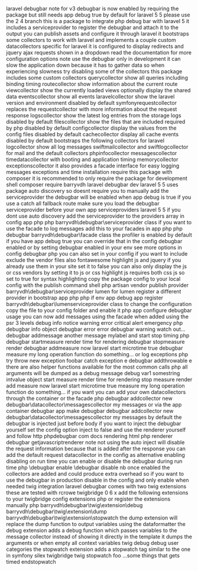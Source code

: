 laravel debugbar note for v3 debugbar is now enabled by requiring the package but still needs app debug true by default for laravel 5 5 please use the 2 4 branch this is a package to integrate php debug bar with laravel 5 it includes a serviceprovider to register the debugbar and attach it to the output you can publish assets and configure it through laravel it bootstraps some collectors to work with laravel and implements a couple custom datacollectors specific for laravel it is configured to display redirects and jquery ajax requests shown in a dropdown read the documentation for more configuration options note use the debugbar only in development it can slow the application down because it has to gather data so when experiencing slowness try disabling some of the collectors this package includes some custom collectors querycollector show all queries including binding timing routecollector show information about the current route viewcollector show the currently loaded views optionally display the shared data eventscollector show all events laravelcollector show the laravel version and environment disabled by default symfonyrequestcollector replaces the requestcollector with more information about the request response logscollector show the latest log entries from the storage logs disabled by default filescollector show the files that are included required by php disabled by default configcollector display the values from the config files disabled by default cachecollector display all cache events disabled by default bootstraps the following collectors for laravel logcollector show all log messages swiftmailcollector and swiftlogcollector for mail and the default collectors phpinfocollector messagescollector timedatacollector with booting and application timing memorycollector exceptionscollector it also provides a facade interface for easy logging messages exceptions and time installation require this package with composer it is recommended to only require the package for development shell composer require barryvdh laravel debugbar dev laravel 5 5 uses package auto discovery so doesnt require you to manually add the serviceprovider the debugbar will be enabled when app debug is true if you use a catch all fallback route make sure you load the debugbar serviceprovider before your own app serviceproviders laravel 5 5 if you dont use auto discovery add the serviceprovider to the providers array in config app php php barryvdh\debugbar\serviceprovider class if you want to use the facade to log messages add this to your facades in app php php debugbar barryvdh\debugbar\facade class the profiler is enabled by default if you have app debug true you can override that in the config debugbar enabled or by setting debugbar enabled in your env see more options in config debugbar php you can also set in your config if you want to include exclude the vendor files also fontawesome highlight js and jquery if you already use them in your site set it to false you can also only display the js or css vendors by setting it to js or css highlight js requires both css js so set to true for syntax highlighting copy the package config to your local config with the publish command shell php artisan vendor publish provider barryvdh\debugbar\serviceprovider lumen for lumen register a different provider in bootstrap app php php if env app debug app register barryvdh\debugbar\lumenserviceprovider class to change the configuration copy the file to your config folder and enable it php app configure debugbar usage you can now add messages using the facade when added using the psr 3 levels debug info notice warning error critical alert emergency php debugbar info object debugbar error error debugbar warning watch out… debugbar addmessage another message mylabel and start stop timing php debugbar startmeasure render time for rendering debugbar stopmeasure render debugbar addmeasure now laravel start microtime true debugbar measure my long operation function do something… or log exceptions php try throw new exception foobar catch exception e debugbar addthrowable e there are also helper functions available for the most common calls php all arguments will be dumped as a debug message debug var1 somestring intvalue object start measure render time for rendering stop measure render add measure now laravel start microtime true measure my long operation function do something… if you want you can add your own datacollectors through the container or the facade php debugbar addcollector new debugbar\datacollector\messagescollector my messages or via the app container debugbar app make debugbar debugbar addcollector new debugbar\datacollector\messagescollector my messages by default the debugbar is injected just before body if you want to inject the debugbar yourself set the config option inject to false and use the renderer yourself and follow http phpdebugbar com docs rendering html php renderer debugbar getjavascriptrenderer note not using the auto inject will disable the request information because that is added after the response you can add the default request datacollector in the config as alternative enabling disabling on run time you can enable or disable the debugbar during run time php \debugbar enable \debugbar disable nb once enabled the collectors are added and could produce extra overhead so if you want to use the debugbar in production disable in the config and only enable when needed twig integration laravel debugbar comes with two twig extensions these are tested with rcrowe twigbridge 0 6 x add the following extensions to your twigbridge config extensions php or register the extensions manually php barryvdh\debugbar\twig\extension\debug barryvdh\debugbar\twig\extension\dump barryvdh\debugbar\twig\extension\stopwatch the dump extension will replace the dump function to output variables using the dataformatter the debug extension adds a debug function which passes variables to the message collector instead of showing it directly in the template it dumps the arguments or when empty all context variables twig debug debug user categories the stopwatch extension adds a stopwatch tag similar to the one in symfony silex twigbridge twig stopwatch foo …some things that gets timed endstopwatch